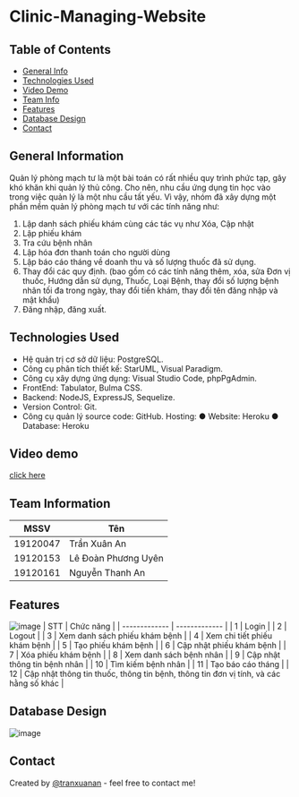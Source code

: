 # Clinic-Managing-Website

## Table of Contents
* [General Info](#general-information)
* [Technologies Used](#technologies-used)
* [Video Demo](#video-demo)
* [Team Info](#team-information)
* [Features](#features)
* [Database Design](#database-design)
* [Contact](#contact)
<!-- * [License](#license) -->


## General Information
Quản lý phòng mạch tư là một bài toán có rất nhiều quy trình phức tạp, gây khó khăn
khi quản lý thủ công. Cho nên, nhu cầu ứng dụng tin học vào trong việc quản lý là một nhu
cầu tất yếu. Vì vậy, nhóm đã xây dựng một phần mềm quản lý phòng mạch tư với các tính
năng như:
1. Lập danh sách phiếu khám cùng các tác vụ như Xóa, Cập nhật
2. Lập phiếu khám
3. Tra cứu bệnh nhân
4. Lập hóa đơn thanh toán cho người dùng
5. Lập báo cáo tháng về doanh thu và số lượng thuốc đã sử dụng.
6. Thay đổi các quy định. (bao gồm có các tính năng thêm, xóa, sửa Đơn vị thuốc,
Hướng dẫn sử dụng, Thuốc, Loại Bệnh, thay đổi số lượng bệnh nhân tối đa trong
ngày, thay đổi tiền khám, thay đổi tên đăng nhập và mật khẩu)
7. Đăng nhập, đăng xuất.

## Technologies Used
- Hệ quản trị cơ sở dữ liệu: PostgreSQL.
- Công cụ phân tích thiết kế: StarUML, Visual Paradigm.
- Công cụ xây dựng ứng dụng: Visual Studio Code, phpPgAdmin.
- FrontEnd: Tabulator, Bulma CSS.
- Backend: NodeJS, ExpressJS, Sequelize.
- Version Control: Git.
- Công cụ quản lý source code: GitHub.
Hosting:
● Website: Heroku
● Database: Heroku
## Video demo
[click here](https://www.youtube.com/watch?v=Zbkjc6vtOT4)
<!-- If you have screenshots you'd like to share, include them here. -->

## Team Information
| MSSV  | Tên |
| ------------- | ------------- |
| 19120047  | Trần Xuân An  |
| 19120153  | Lê Đoàn Phương Uyên  |
| 19120161  | Nguyễn Thanh An  |



## Features
![image](https://github.com/TranXuanAn2803/CLINIC_MANAGEMENT/assets/87705737/00ed24a2-6eeb-4ab1-ae0d-b5a4faa5b16e)
| STT  | Chức năng |
| ------------- | ------------- |
| 1  | Login  |
| 2  | Logout  |
| 3  | Xem danh sách phiếu khám bệnh  |
| 4  | Xem chi tiết phiếu khám bệnh  |
| 5  | Tạo phiếu khám bệnh  |
| 6  | Cập nhật phiếu khám bệnh  |
| 7  | Xóa phiếu khám bệnh  |
| 8  | Xem danh sách bệnh nhân  |
| 9  | Cập nhật thông tin bệnh nhân  |
| 10  | Tìm kiếm bệnh nhân  |
| 11  | Tạo báo cáo tháng  |
| 12  | Cập nhật thông tin thuốc, thông tin bệnh, thông tin đơn vị tính, và các hằng số khác  |



## Database Design
![image](https://github.com/TranXuanAn2803/CLINIC_MANAGEMENT/assets/87705737/d1b42d41-14f4-4c13-98d1-48668e19ef8c)



## Contact
Created by [@tranxuanan](https://www.linkedin.com/in/tran-xuan-an-8b6174204/) - feel free to contact me!


<!-- Optional -->
<!-- ## License -->
<!-- This project is open source and available under the [... License](). -->

<!-- You don't have to include all sections - just the one's relevant to your project -->
